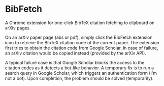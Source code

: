 # BibFetch
A Chrome extension for one-click BibTeX citation fetching to clipboard on arXiv pages.

On an arXiv paper page (abs or pdf), simply click the BibFetch extension icon to retrieve the BibTeX citation code of the current paper.
The extension first tries to obtain the citation code from Google Scholar.
In case of failure, an arXiv citation would be copied instead (provided by the arXiv API).

A typical failure case is that Google Scholar blocks the access to the citation codes as it detects a bot-like behavior.
A temporary fix is to run a search query in Google Scholar, which triggers an authentication form (I'm not a bot).
Upon completion, the problem should be solved (temporarily).
